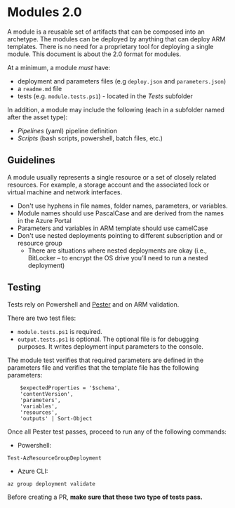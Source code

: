 # Modules 2.0

A module is a reusable set of artifacts that can be composed into an archetype.
The modules can be deployed by anything that can deploy ARM templates. There is no need for a proprietary tool for deploying a single module.
This document is about the 2.0 format for modules.

 At a minimum, a module _must_ have:

- deployment and parameters files (e.g `deploy.json` and `parameters.json`)
- a `readme.md` file
- tests (e.g. `module.tests.ps1`) - located in the *Tests* subfolder

In addition, a module may include the following (each in a subfolder named after the asset type):

- *Pipelines* (yaml) pipeline definition
- *Scripts* (bash scripts, powershell, batch files, etc.)

## Guidelines

A module usually represents a single resource or a set of closely related resources.
For example, a storage account and the associated lock or virtual machine and network interfaces.

- Don't use hyphens in file names, folder names, parameters, or variables.
- Module names should use PascalCase and are derived from the names in the Azure Portal
- Parameters and variables in ARM template should use camelCase
- Don't use nested deployments pointing to different subscription and or resource group
  -  There are situations where nested deployments are okay (i.e., BitLocker – to encrypt the OS drive you’ll need to run a nested deployment)

## Testing

Tests rely on Powershell and [Pester](https://github.com/pester/Pester) and on ARM validation.

There are two test files:

- `module.tests.ps1` is required.
- `output.tests.ps1` is optional. The optional file is for debugging purposes. It writes deployment input parameters to the console.

 The module test verifies that required parameters are defined in the parameters file and verifies that the template file has the following parameters:

``` Powershel
    $expectedProperties = '$schema',
    'contentVersion',
    'parameters',
    'variables',
    'resources',
    'outputs' | Sort-Object
```

Once all Pester test passes, proceed to run any of the following commands:

- Powershell:

`Test-AzResourceGroupDeployment`

- Azure CLI:

`az group deployment validate`

Before creating a PR, **make sure that these two type of tests pass.**